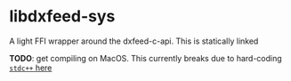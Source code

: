 # libdxfeed-sys
A light FFI wrapper around the dxfeed-c-api.
This is statically linked

**TODO**:
get compiling on MacOS.  This currently breaks due to hard-coding [`stdc++` here](https://github.com/spotgamma/dxfeed-rust-api/blob/main/libdxfeed-sys/build.rs#L85)
